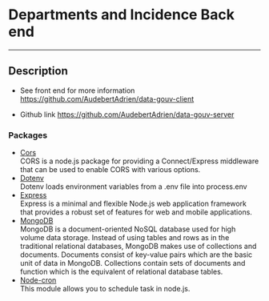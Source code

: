 # Departments and Incidence Back end

---

## Description

- See front end for more information  
  https://github.com/AudebertAdrien/data-gouv-client

- Github link
  https://github.com/AudebertAdrien/data-gouv-server

### Packages

- [Cors](https://www.npmjs.com/package/cors)  
  CORS is a node.js package for providing a Connect/Express middleware that can be used to enable CORS with various options.
- [Dotenv](https://www.npmjs.com/package/dotenv)  
  Dotenv loads environment variables from a .env file into process.env
- [Express](https://expressjs.com/)  
  Express is a minimal and flexible Node.js web application framework that provides a robust set of features for web and mobile applications.
- [MongoDB](https://www.mongodb.com/)  
  MongoDB is a document-oriented NoSQL database used for high volume data storage. Instead of using tables and rows as in the traditional relational databases, MongoDB makes use of collections and documents. Documents consist of key-value pairs which are the basic unit of data in MongoDB. Collections contain sets of documents and function which is the equivalent of relational database tables.
- [Node-cron](https://www.npmjs.com/package/node-cron)  
  This module allows you to schedule task in node.js.
